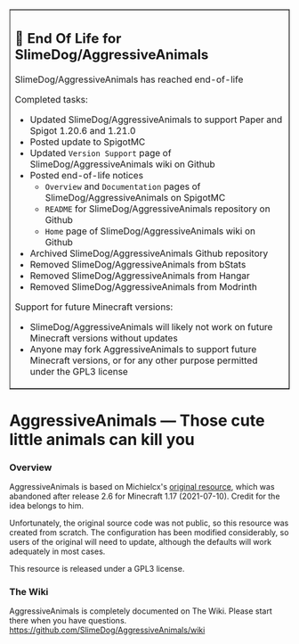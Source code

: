 <table border=1><tr><td>
<h2>🛑 End Of Life for SlimeDog/AggressiveAnimals</h2>

SlimeDog/AggressiveAnimals has reached end-of-life

Completed tasks:
- Updated SlimeDog/AggressiveAnimals to support Paper and Spigot 1.20.6 and 1.21.0
- Posted update to SpigotMC
- Updated `Version Support` page of SlimeDog/AggressiveAnimals wiki on Github
- Posted end-of-life notices
  - `Overview` and `Documentation` pages of SlimeDog/AggressiveAnimals on SpigotMC
  - `README` for SlimeDog/AggressiveAnimals repository on Github
  - `Home` page of SlimeDog/AggressiveAnimals wiki on Github
- Archived SlimeDog/AggressiveAnimals Github repository
- Removed SlimeDog/AggressiveAnimals from bStats
- Removed SlimeDog/AggressiveAnimals from Hangar
- Removed SlimeDog/AggressiveAnimals from Modrinth

Support for future Minecraft versions:
- SlimeDog/AggressiveAnimals will likely not work on future Minecraft versions without updates
- Anyone may fork AggressiveAnimals to support future Minecraft versions, or for any other purpose permitted under the GPL3 license
</td></tr></table>

# AggressiveAnimals &mdash; Those cute little animals can kill you

### Overview

AggressiveAnimals is based on Michielcx's [original resource](https://www.spigotmc.org/resources/76716/), which was abandoned after release 2.6 for Minecraft 1.17 (2021-07-10). Credit for the idea belongs to him.

Unfortunately, the original source code was not public, so this resource was created from scratch. The configuration has been modified considerably, so users of the original will need to update, although the defaults will work adequately in most cases.

This resource is released under a GPL3 license.

### The Wiki

AggressiveAnimals is completely documented on The Wiki. Please start there when you have questions. https://github.com/SlimeDog/AggressiveAnimals/wiki
